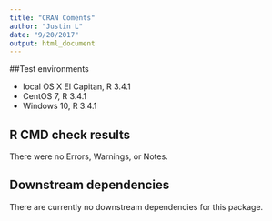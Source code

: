 ```yaml
---
title: "CRAN Coments"
author: "Justin L"
date: "9/20/2017"
output: html_document
---
```



##Test environments
* local OS X El Capitan, R 3.4.1
* CentOS 7, R 3.4.1
* Windows 10, R 3.4.1


## R CMD check results
There were no Errors, Warnings, or Notes.
    
## Downstream dependencies
There are currently no downstream dependencies for this package.
